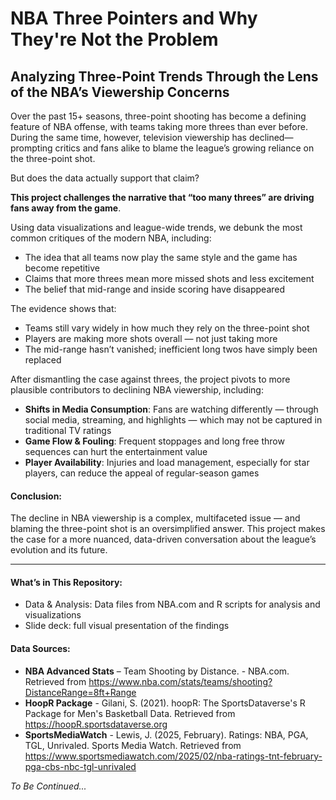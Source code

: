 # NBA Three Pointers and Why They're Not the Problem
## Analyzing Three-Point Trends Through the Lens of the NBA’s Viewership Concerns

Over the past 15+ seasons, three-point shooting has become a defining feature of NBA offense, with teams taking more threes than ever before. During the same time, however, television viewership has declined—prompting critics and fans alike to blame the league’s growing reliance on the three-point shot.

But does the data actually support that claim?

**This project challenges the narrative that “too many threes” are driving fans away from the game**. 

Using data visualizations and league-wide trends, we debunk the most common critiques of the modern NBA, including:

- The idea that all teams now play the same style and the game has become repetitive
- Claims that more threes mean more missed shots and less excitement
- The belief that mid-range and inside scoring have disappeared

The evidence shows that:
- Teams still vary widely in how much they rely on the three-point shot
- Players are making more shots overall — not just taking more
- The mid-range hasn’t vanished; inefficient long twos have simply been replaced

After dismantling the case against threes, the project pivots to more plausible contributors to declining NBA viewership, including:
- **Shifts in Media Consumption**: Fans are watching differently — through social media, streaming, and highlights — which may not be captured in traditional TV ratings
- **Game Flow & Fouling**: Frequent stoppages and long free throw sequences can hurt the entertainment value
- **Player Availability**: Injuries and load management, especially for star players, can reduce the appeal of regular-season games

#### Conclusion:
The decline in NBA viewership is a complex, multifaceted issue — and blaming the three-point shot is an oversimplified answer. This project makes the case for a more nuanced, data-driven conversation about the league’s evolution and its future.

___
#### What’s in This Repository:
- Data & Analysis: Data files from NBA.com and R scripts for analysis and visualizations
- Slide deck: full visual presentation of the findings

#### Data Sources:
- **NBA Advanced Stats** – Team Shooting by Distance. - NBA.com. Retrieved from https://www.nba.com/stats/teams/shooting?DistanceRange=8ft+Range
- **HoopR Package** - Gilani, S. (2021). hoopR: The SportsDataverse's R Package for Men's Basketball Data. Retrieved from https://hoopR.sportsdataverse.org
- **SportsMediaWatch** - Lewis, J. (2025, February). Ratings: NBA, PGA, TGL, Unrivaled. Sports Media Watch. Retrieved from https://www.sportsmediawatch.com/2025/02/nba-ratings-tnt-february-pga-cbs-nbc-tgl-unrivaled

*To Be Continued...*

